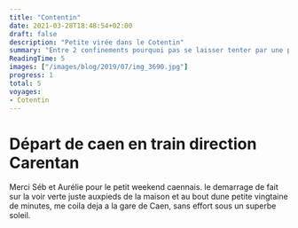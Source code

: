 ```yaml
---
title: "Contentin"
date: 2021-03-28T18:48:54+02:00
draft: false
description: "Petite virée dans le Cotentin"
summary: "Entre 2 confinements pourquoi pas se laisser tenter par une petite virée sur les côtes de la mManche pour découvrir le Contentin."
ReadingTime: 5
images: ["/images/blog/2019/07/img_3690.jpg"]
progress: 1
total: 5
voyages:
- Cotentin
---
```


# Départ de caen en train direction Carentan
Merci Séb et Aurélie pour le petit weekend caennais. le demarrage de fait sur la voir verte juste auxpieds de la maison  et au bout dune petite vingtaine de minutes, me coila deja a la gare de Caen, sans effort sous un superbe soleil.



